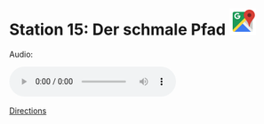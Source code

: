 
# Station 15: Der schmale Pfad <a href="https://www.google.com/maps/dir/?api=1&travelmode=walking&destination=47.8029991,13.017429"><img src="assets/google-maps.svg" width="48" height="48"></a>

Audio: 

<audio controls>
  <source src="https://github.com/kipppunkte/kipppunkte/raw/gh-pages/assets/15_Der schmale Pfad.mp3" type="audio/mpeg">
  Your browser does not support the audio tag.
</audio>


[Directions](https://www.google.com/maps/dir/?api=1&travelmode=walking&destination=47.8029991,13.017429)